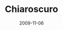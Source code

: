 ---
discogs_id: 3238332
discogs_master_id: 1140283
title: Chiaroscuro
artists: ['Ralph Towner', 'Paolo Fresu']
date: 2009-11-06
genre: ['Jazz']
image: Chiaroscuro-3238332.jpg
label: ECM Records
country: Germany
styles: ['ECM Jazz']
category: ECM
---